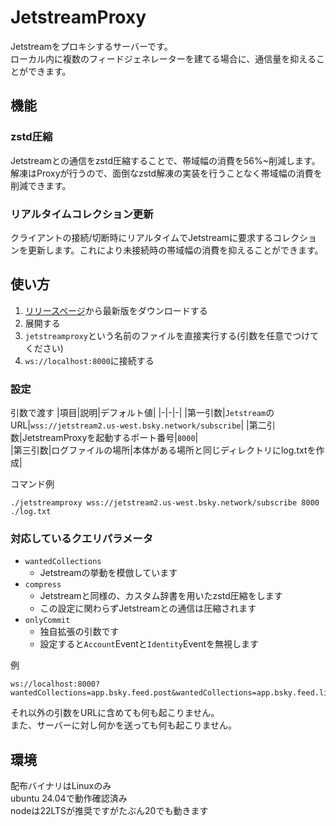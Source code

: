# JetstreamProxy
Jetstreamをプロキシするサーバーです。  
ローカル内に複数のフィードジェネレーターを建てる場合に、通信量を抑えることができます。
## 機能
### zstd圧縮
Jetstreamとの通信をzstd圧縮することで、帯域幅の消費を56%~削減します。解凍はProxyが行うので、面倒なzstd解凍の実装を行うことなく帯域幅の消費を削減できます。
### リアルタイムコレクション更新
クライアントの接続/切断時にリアルタイムでJetstreamに要求するコレクションを更新します。これにより未接続時の帯域幅の消費を抑えることができます。
## 使い方
1. [リリースページ](https://github.com/tomo-x7/Jetstreamproxy/releases)から最新版をダウンロードする
1. 展開する
1. `jetstreamproxy`という名前のファイルを直接実行する(引数を任意でつけてください)
1. `ws://localhost:8000`に接続する
### 設定
引数で渡す
|項目|説明|デフォルト値|
|-|-|-|
|第一引数|`Jetstream`のURL|`wss://jetstream2.us-west.bsky.network/subscribe`|
|第二引数|JetstreamProxyを起動するポート番号|`8000`|  
|第三引数|ログファイルの場所|本体がある場所と同じディレクトリにlog.txtを作成|  

コマンド例
```SH
./jetstreamproxy wss://jetstream2.us-west.bsky.network/subscribe 8000 ./log.txt
```
### 対応しているクエリパラメータ
- `wantedCollections`
	- Jetstreamの挙動を模倣しています
- `compress`
	- Jetstreamと同様の、カスタム辞書を用いたzstd圧縮をします
	- この設定に関わらずJetstreamとの通信は圧縮されます
- `onlyCommit`
	- 独自拡張の引数です
	- 設定すると`Account`Eventと`Identity`Eventを無視します

例
```URL
ws://localhost:8000?wantedCollections=app.bsky.feed.post&wantedCollections=app.bsky.feed.like&onlyCommit
```
それ以外の引数をURLに含めても何も起こりません。  
また、サーバーに対し何かを送っても何も起こりません。
## 環境
配布バイナリはLinuxのみ  
ubuntu 24.04で動作確認済み  
nodeは22LTSが推奨ですがたぶん20でも動きます
